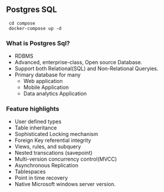 ## Postgres SQL
 ```
  cd compose
  docker-compose up -d
 ```
### What is Postgres Sql?
  - RDBMS
  - Advanced, enterprise-class, Open source Database.
  - Support both Relational(SQL) and Non-Relational Queryies.
  - Primary database for many
     * Web application
     * Mobile Application
     * Data analytics Application

### Feature highlights
   - User defined types
   - Table inheritance
   - Sophisticated Locking mechanism 
   - Foreign Key referential integrity 
   - Views, rules, and subquery
   - Nested transcations (savepoint)
   - Multi-version concurrency control(MVCC)
   - Asynchronous Replication
   - Tablespaces
   - Point in time recovery
   - Native Microsoft windows server version. 
